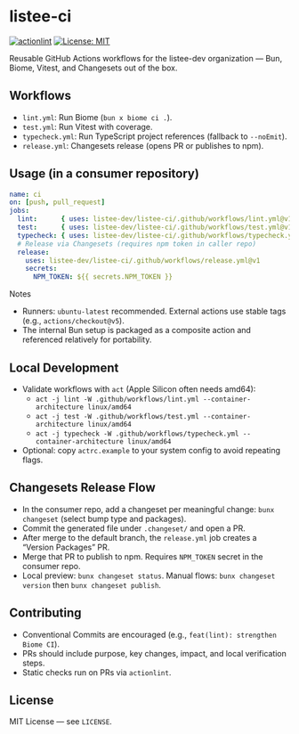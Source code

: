 # listee-ci

[![actionlint](https://github.com/listee-dev/listee-ci/actions/workflows/actionlint.yml/badge.svg?branch=main)](https://github.com/listee-dev/listee-ci/actions/workflows/actionlint.yml)
[![License: MIT](https://img.shields.io/badge/License-MIT-green.svg)](LICENSE)

Reusable GitHub Actions workflows for the listee-dev organization — Bun, Biome, Vitest, and Changesets out of the box.

## Workflows
- `lint.yml`: Run Biome (`bun x biome ci .`).
- `test.yml`: Run Vitest with coverage.
- `typecheck.yml`: Run TypeScript project references (fallback to `--noEmit`).
- `release.yml`: Changesets release (opens PR or publishes to npm).

## Usage (in a consumer repository)
```yaml
name: ci
on: [push, pull_request]
jobs:
  lint:      { uses: listee-dev/listee-ci/.github/workflows/lint.yml@v1 }
  test:      { uses: listee-dev/listee-ci/.github/workflows/test.yml@v1 }
  typecheck: { uses: listee-dev/listee-ci/.github/workflows/typecheck.yml@v1 }
  # Release via Changesets (requires npm token in caller repo)
  release:
    uses: listee-dev/listee-ci/.github/workflows/release.yml@v1
    secrets:
      NPM_TOKEN: ${{ secrets.NPM_TOKEN }}
```

Notes
- Runners: `ubuntu-latest` recommended. External actions use stable tags (e.g., `actions/checkout@v5`).
- The internal Bun setup is packaged as a composite action and referenced relatively for portability.

## Local Development
- Validate workflows with `act` (Apple Silicon often needs amd64):
  - `act -j lint -W .github/workflows/lint.yml --container-architecture linux/amd64`
  - `act -j test -W .github/workflows/test.yml --container-architecture linux/amd64`
  - `act -j typecheck -W .github/workflows/typecheck.yml --container-architecture linux/amd64`
- Optional: copy `actrc.example` to your system config to avoid repeating flags.

## Changesets Release Flow
- In the consumer repo, add a changeset per meaningful change: `bunx changeset` (select bump type and packages).
- Commit the generated file under `.changeset/` and open a PR.
- After merge to the default branch, the `release.yml` job creates a “Version Packages” PR.
- Merge that PR to publish to npm. Requires `NPM_TOKEN` secret in the consumer repo.
- Local preview: `bunx changeset status`. Manual flows: `bunx changeset version` then `bunx changeset publish`.

## Contributing
- Conventional Commits are encouraged (e.g., `feat(lint): strengthen Biome CI`).
- PRs should include purpose, key changes, impact, and local verification steps.
- Static checks run on PRs via `actionlint`.

## License
MIT License — see `LICENSE`.
